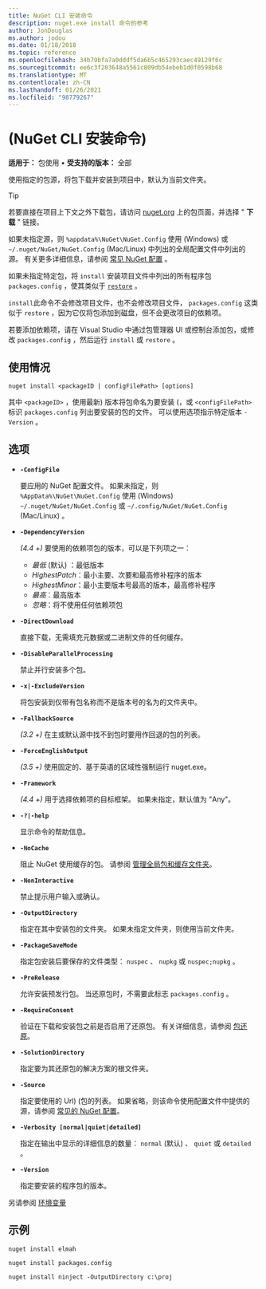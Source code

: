 ```yaml
---
title: NuGet CLI 安装命令
description: nuget.exe install 命令的参考
author: JonDouglas
ms.author: jodou
ms.date: 01/18/2018
ms.topic: reference
ms.openlocfilehash: 34b79bfa7a0dddf5da6b5c465293caec49129f6c
ms.sourcegitcommit: ee6c3f203648a5561c809db54ebeb1d0f0598b68
ms.translationtype: MT
ms.contentlocale: zh-CN
ms.lasthandoff: 01/26/2021
ms.locfileid: "98779267"
---
```

# <a name="install-command-nuget-cli"></a> (NuGet CLI 安装命令) 

**适用于：** 包使用 &bullet; **受支持的版本：** 全部

使用指定的包源，将包下载并安装到项目中，默认为当前文件夹。

> [!Tip]
> 若要直接在项目上下文之外下载包，请访问 [nuget.org](https://www.nuget.org) 上的包页面，并选择 " **下载** " 链接。

如果未指定源，则 `%appdata%\NuGet\NuGet.Config` 使用 (Windows) 或 `~/.nuget/NuGet/NuGet.Config` (Mac/Linux) 中列出的全局配置文件中列出的源。 有关更多详细信息，请参阅 [常见 NuGet 配置](../../consume-packages/configuring-nuget-behavior.md) 。

如果未指定特定包，将 `install` 安装项目文件中列出的所有程序包 `packages.config` ，使其类似于 [`restore`](cli-ref-restore.md) 。

`install`此命令不会修改项目文件，也不会修改项目文件， `packages.config` 这类似于 `restore` ，因为它仅将包添加到磁盘，但不会更改项目的依赖项。

若要添加依赖项，请在 Visual Studio 中通过包管理器 UI 或控制台添加包，或修改 `packages.config` ，然后运行 `install` 或 `restore` 。

## <a name="usage"></a>使用情况

```cli
nuget install <packageID | configFilePath> [options]
```

其中 `<packageID>` ，使用最新) 版本将包命名为要安装 (，或 `<configFilePath>` 标识 `packages.config` 列出要安装的包的文件。 可以使用选项指示特定版本 `-Version` 。

## <a name="options"></a>选项

- **`-ConfigFile`**

  要应用的 NuGet 配置文件。 如果未指定，则 `%AppData%\NuGet\NuGet.Config` 使用 (Windows) `~/.nuget/NuGet/NuGet.Config` 或 `~/.config/NuGet/NuGet.Config` (Mac/Linux) 。

- **`-DependencyVersion`**

  *(4.4 +)* 要使用的依赖项包的版本，可以是下列项之一：<br/><ul><li>*最低* (默认) ：最低版本</li><li>*HighestPatch*：最小主要、次要和最高修补程序的版本</li><li>*HighestMinor*：最小主要版本号最高的版本，最高修补程序</li><li>*最高*：最高版本</li><li>*忽略*：将不使用任何依赖项包</li></ul>

- **`-DirectDownload`**

  直接下载，无需填充元数据或二进制文件的任何缓存。

- **`-DisableParallelProcessing`**

  禁止并行安装多个包。

- **`-x|-ExcludeVersion`**

  将包安装到仅带有包名称而不是版本号的名为的文件夹中。

- **`-FallbackSource`**

  *(3.2 +)* 在主或默认源中找不到包时要用作回退的包的列表。

- **`-ForceEnglishOutput`**

  *(3.5 +)* 使用固定的、基于英语的区域性强制运行 nuget.exe。

- **`-Framework`**

  *(4.4 +)* 用于选择依赖项的目标框架。 如果未指定，默认值为 "Any"。

- **`-?|-help`**

  显示命令的帮助信息。

- **`-NoCache`**

  阻止 NuGet 使用缓存的包。 请参阅 [管理全局包和缓存文件夹](../../consume-packages/managing-the-global-packages-and-cache-folders.md)。

- **`-NonInteractive`**

  禁止提示用户输入或确认。

- **`-OutputDirectory`**

  指定在其中安装包的文件夹。 如果未指定文件夹，则使用当前文件夹。

- **`-PackageSaveMode`**

  指定包安装后要保存的文件类型： `nuspec` 、 `nupkg` 或 `nuspec;nupkg` 。

- **`-PreRelease`**

  允许安装预发行包。 当还原包时，不需要此标志 `packages.config` 。

- **`-RequireConsent`**

  验证在下载和安装包之前是否启用了还原包。 有关详细信息，请参阅 [包还原](../../consume-packages/package-restore.md)。

- **`-SolutionDirectory`**

  指定要为其还原包的解决方案的根文件夹。

- **`-Source`**

   指定要使用的 Url)  (包的列表。 如果省略，则该命令使用配置文件中提供的源，请参阅 [常见的 NuGet 配置](../../consume-packages/configuring-nuget-behavior.md)。

- **`-Verbosity [normal|quiet|detailed]`**

  指定在输出中显示的详细信息的数量： `normal` (默认) 、 `quiet` 或 `detailed` 。

- **`-Version`**

  指定要安装的程序包的版本。

另请参阅 [环境变量](cli-ref-environment-variables.md)

## <a name="examples"></a>示例

```cli
nuget install elmah

nuget install packages.config

nuget install ninject -OutputDirectory c:\proj
```
